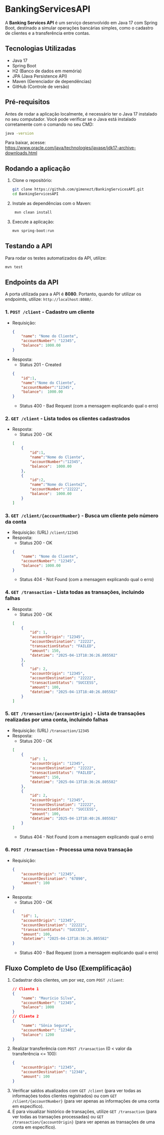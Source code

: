 # BankingServicesAPI
A **Banking Services API** é um serviço desenvolvido em Java 17 com Spring Boot, destinado a simular operações bancárias simples, como o cadastro de clientes e a transferência entre contas.

## Tecnologias Utilizadas
- Java 17
- Spring Boot
- H2 (Banco de dados em memória)
- JPA (Java Persistence API)
- Maven (Gerenciador de dependências)
- GitHub (Controle de versão)

## Pré-requisitos
Antes de rodar a aplicação localmente, é necessário ter o Java 17 instalado no seu computador. Você pode verificar se o Java está instalado corretamente com o comando no seu CMD:
~~~bash
java -version
~~~
Para baixar, acesse: https://www.oracle.com/java/technologies/javase/jdk17-archive-downloads.html

## Rodando a aplicação
1. Clone o repositório:
    ~~~bash
    git clone https://github.com/gimenezt/BankingServicesAPI.git
    cd BankingServicesAPI
    ~~~
2. Instale as dependências com o Maven:
   ~~~bash
    mvn clean install
    ~~~
3. Execute a aplicação:
    ~~~bash
    mvn spring-boot:run
    ~~~

## Testando a API
Para rodar os testes automatizados da API, utilize:
~~~bash
mvn test
~~~

## Endpoints da API
A porta utilizada para a API é **8080**. Portanto, quando for utilizar os endpoimts, utilize: `http://localhost:8080/`.

### 1. `POST /client` - Cadastro um cliente
- Requisição:
    ~~~json
    {
        "name": "Nome do Cliente",
        "accountNumber": "12345",
        "balance": 1000.00
    }
    ~~~
- Resposta:
    - Status 201 - Created
    ~~~json
    {
        "id":1,
        "name":"Nome do Cliente",
        "accountNumber":"12345",
        "balance":	1000.00
    }
    ~~~
    - Status 400 - Bad Request (com a mensagem explicando qual o erro)
### 2. `GET /client` - Lista todos os clientes cadastrados
- Resposta:
    - Status 200 - OK
    ~~~json
    [
        {
            "id":1,
            "name":"Nome do Cliente",
            "accountNumber":"12345",
            "balance":	1000.00
        },
        {
            "id":2,
            "name":"Nome do Cliente2",
            "accountNumber":"22222",
            "balance":	1000.00
        }
    ]
    ~~~
### 3. `GET /client/{accountNumber}` - Busca um cliente pelo número da conta
- Requisição: (URL) `/client/12345`
- Resposta:
    - Status 200 - OK
    ~~~json
    {
        "name": "Nome do Cliente",
        "accountNumber": "12345",
        "balance": 1000.00
    }
    ~~~
    - Status 404 - Not Found (com a mensagem explicando qual o erro)
### 4. `GET /transaction` - Lista todas as transações, incluindo falhas
- Resposta:
    - Status 200 - OK
    ~~~json
    [
        {
            "id": 1,
            "accountOrigin": "12345",
            "accountDestination": "22222",
            "transactionStatus": "FAILED",
            "amount": 150,
            "datetime": "2025-04-13T18:36:26.805582"
        },
        {
            "id": 2,
            "accountOrigin": "12345",
            "accountDestination": "22222",
            "transactionStatus": "SUCCESS",
            "amount": 100,
            "datetime": "2025-04-13T18:40:26.805582"
        }
    ]
    ~~~
### 5. `GET /transaction/{accountOrigin}` - Lista de transações realizadas por uma conta, incluindo falhas
- Requisição: (URL) `/transaction/12345`
- Resposta:
    - Status 200 - OK
    ~~~json
    [
        {
            "id": 1,
            "accountOrigin": "12345",
            "accountDestination": "22222",
            "transactionStatus": "FAILED",
            "amount": 150,
            "datetime": "2025-04-13T18:36:26.805582"
        },
        {
            "id": 2,
            "accountOrigin": "12345",
            "accountDestination": "22222",
            "transactionStatus": "SUCCESS",
            "amount": 100,
            "datetime": "2025-04-13T18:40:26.805582"
        }
    ]
    ~~~
    - Status 404 - Not Found (com a mensagem explicando qual o erro)
### 6. `POST /transaction` - Processa uma nova transação
- Requisição:
    ~~~json
    {
        "accountOrigin": "12345",
        "accountDestination": "67890",
        "amount": 100
    }
    ~~~
- Resposta:
    - Status 200 - OK
    ~~~json
    {
        "id": 1,
        "accountOrigin": "12345",
        "accountDestination": "22222",
        "transactionStatus": "SUCCESS",
        "amount": 100,
        "datetime": "2025-04-13T18:36:26.805582"
    }
    ~~~
    - Status 400 - Bad Request (com a mensagem explicando qual o erro)
## Fluxo Completo de Uso (Exemplificação)
1. Cadastrar dois clientes, um por vez, com `POST /client`:
    ~~~json
    // Cliente 1
    {
        "name": "Maurício Silva",
        "accountNumber": "12345",
        "balance": 1000
    }
    // Cliente 2
    {
        "name": "Sônia Segura",
        "accountNumber": "12348",
        "balance": 1200
    }
    ~~~
2. Realizar transferência com `POST /transaction` (0 < valor da transferência <= 100):
    ~~~json
    {
        "accountOrigin": "12345",
        "accountDestination": "12348",
        "amount": 100
    }
    ~~~
3. Verificar saldos atualizados com `GET /client` (para ver todas as informações todos clientes registrados) ou com `GET /client/{accountNumber}` (para ver apenas as informações de uma conta em específico).
4. E para visualizar histórico de transações, utilize `GET /transaction` (para ver todas as transações processadas) ou `GET /transaction/{accountOrigin}` (para ver apenas as transações de uma conta em específico).